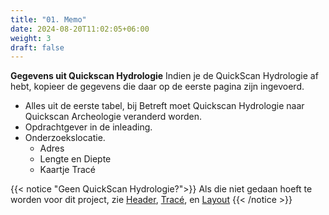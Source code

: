 ```yaml
---
title: "01. Memo"
date: 2024-08-20T11:02:05+06:00
weight: 3
draft: false
---
```


**Gegevens uit Quickscan Hydrologie**
Indien je de QuickScan Hydrologie af hebt, kopieer de gegevens die daar op de eerste pagina zijn ingevoerd.
- Alles uit de eerste tabel, bij Betreft moet Quickscan Hydrologie naar Quickscan Archeologie veranderd worden.
- Opdrachtgever in de inleading.
- Onderzoekslocatie.
	- Adres
	- Lengte en Diepte
	- Kaartje Tracé

{{< notice "Geen QuickScan Hydrologie?">}}
 Als die niet gedaan hoeft te worden voor dit project, zie [Header](/Quickscans/quickscan-hydrologie/02.-tracé/), [Tracé](/Quickscans/quickscan-hydrologie/02.-tracé), en [Layout](/Quickscans/quickscan-hydrologie/03.-layout)
{{< /notice >}}